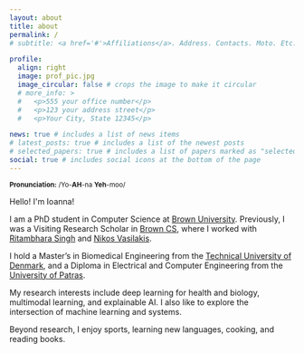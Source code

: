 ```yaml
---
layout: about
title: about
permalink: /
# subtitle: <a href='#'>Affiliations</a>. Address. Contacts. Moto. Etc.

profile:
  align: right
  image: prof_pic.jpg
  image_circular: false # crops the image to make it circular
  # more_info: >
  #   <p>555 your office number</p>
  #   <p>123 your address street</p>
  #   <p>Your City, State 12345</p>

news: true # includes a list of news items
# latest_posts: true # includes a list of the newest posts
# selected_papers: true # includes a list of papers marked as "selected={true}"
social: true # includes social icons at the bottom of the page
---
```


<small>**Pronunciation:** /Yo-**AH**-na **Yeh**-moo/</small>

Hello! I'm Ioanna!

I am a PhD student in Computer Science at [Brown University](https://www.brown.edu/).
Previously, I was a Visiting Research Scholar in [Brown CS](https://cs.brown.edu/),
where I worked with [Ritambhara Singh](https://ritambharasingh.com/) and [Nikos Vasilakis](https://nikos.vasilak.is/).

I hold a Master’s in Biomedical Engineering from the [Technical University of Denmark](https://www.dtu.dk/english/), and
a Diploma in Electrical and Computer Engineering from the [University of Patras](https://www.upatras.gr/en/).

My research interests include deep learning for health and biology, multimodal learning, and explainable AI.
I also like to explore the intersection of machine learning and systems.

Beyond research, I enjoy sports, learning new languages, cooking, and reading books.
